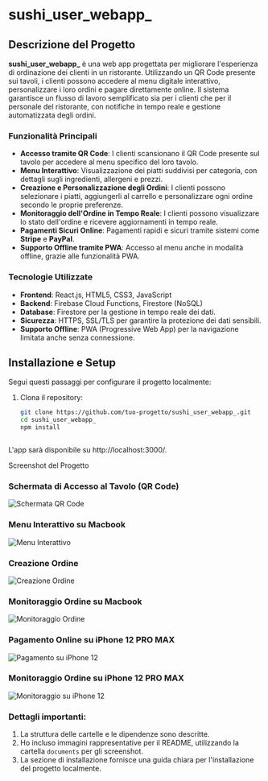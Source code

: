 # sushi_user_webapp_

## Descrizione del Progetto

**sushi_user_webapp_** è una web app progettata per migliorare l'esperienza di ordinazione dei clienti in un ristorante. Utilizzando un QR Code presente sui tavoli, i clienti possono accedere al menu digitale interattivo, personalizzare i loro ordini e pagare direttamente online. Il sistema garantisce un flusso di lavoro semplificato sia per i clienti che per il personale del ristorante, con notifiche in tempo reale e gestione automatizzata degli ordini.

### Funzionalità Principali

- **Accesso tramite QR Code**: I clienti scansionano il QR Code presente sul tavolo per accedere al menu specifico del loro tavolo.
- **Menu Interattivo**: Visualizzazione dei piatti suddivisi per categoria, con dettagli sugli ingredienti, allergeni e prezzi.
- **Creazione e Personalizzazione degli Ordini**: I clienti possono selezionare i piatti, aggiungerli al carrello e personalizzare ogni ordine secondo le proprie preferenze.
- **Monitoraggio dell'Ordine in Tempo Reale**: I clienti possono visualizzare lo stato dell'ordine e ricevere aggiornamenti in tempo reale.
- **Pagamenti Sicuri Online**: Pagamenti rapidi e sicuri tramite sistemi come **Stripe** e **PayPal**.
- **Supporto Offline tramite PWA**: Accesso al menu anche in modalità offline, grazie alle funzionalità PWA.

### Tecnologie Utilizzate

- **Frontend**: React.js, HTML5, CSS3, JavaScript
- **Backend**: Firebase Cloud Functions, Firestore (NoSQL)
- **Database**: Firestore per la gestione in tempo reale dei dati.
- **Sicurezza**: HTTPS, SSL/TLS per garantire la protezione dei dati sensibili.
- **Supporto Offline**: PWA (Progressive Web App) per la navigazione limitata anche senza connessione.

## Installazione e Setup

Segui questi passaggi per configurare il progetto localmente:

1. Clona il repository:
   ```bash
   git clone https://github.com/tuo-progetto/sushi_user_webapp_.git
   cd sushi_user_webapp_
   npm install



L'app sarà disponibile su http://localhost:3000/.

Screenshot del Progetto
### Schermata di Accesso al Tavolo (QR Code)
![Schermata QR Code](./documents/Macbook-Air-sushi-user-webapp.vercel.app.png)

### Menu Interattivo su Macbook
![Menu Interattivo](./documents/Macbook-Air-sushi-user-webapp.vercel.app%20(1).png)

### Creazione Ordine
![Creazione Ordine](./documents/Macbook-Air-sushi-user-webapp.vercel.app%20(2).png)

### Monitoraggio Ordine su Macbook
![Monitoraggio Ordine](./documents/Macbook-Air-sushi-user-webapp.vercel.app%20(3).png)

### Pagamento Online su iPhone 12 PRO MAX
![Pagamento su iPhone 12](./documents/iPhone-12-PRO-MAX-sushi-user-webapp.vercel.app%20(1).png)

### Monitoraggio Ordine su iPhone 12 PRO MAX
![Monitoraggio su iPhone 12](./documents/iPhone-12-PRO-MAX-sushi-user-webapp.vercel.app%20(2).png)



### Dettagli importanti:
1. La struttura delle cartelle e le dipendenze sono descritte.
2. Ho incluso immagini rappresentative per il README, utilizzando la cartella `documents` per gli screenshot.
3. La sezione di installazione fornisce una guida chiara per l'installazione del progetto localmente.
